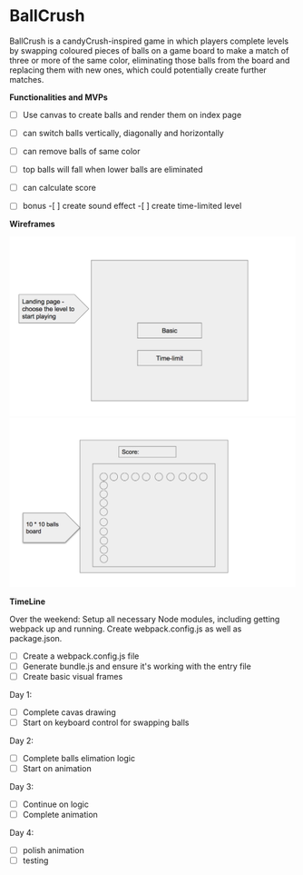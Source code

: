 # BallCrush
BallCrush is a candyCrush-inspired game in which players complete levels by swapping coloured pieces of balls on a game board to make a match of three or more of the same color, eliminating those balls from the board and replacing them with new ones, which could potentially create further matches.


**Functionalities and MVPs**
- [ ]  Use canvas to create balls and render them on index page
- [ ]  can switch balls vertically, diagonally and horizontally
- [ ]  can remove balls of same color
- [ ]  top balls will fall when lower balls are eliminated
- [ ]  can calculate score
- [ ]  bonus
        -[ ] create sound effect
        -[ ] create time-limited level


**Wireframes**

![index](lib/images/index.png)
![player](lib/images/player.png)


**TimeLine**


Over the weekend: Setup all necessary Node modules, including getting webpack up and running. Create webpack.config.js as well as package.json. 

- [ ] Create a webpack.config.js file
- [ ] Generate bundle.js and ensure it's working with the entry file
- [ ] Create basic visual frames
 
Day 1: 

- [ ] Complete cavas drawing
- [ ] Start on keyboard control for swapping balls

Day 2:
- [ ] Complete balls elimation logic
- [ ] Start on animation
 
Day 3: 
- [ ] Continue on logic
- [ ] Complete animation

Day 4: 
- [ ] polish animation
- [ ] testing
